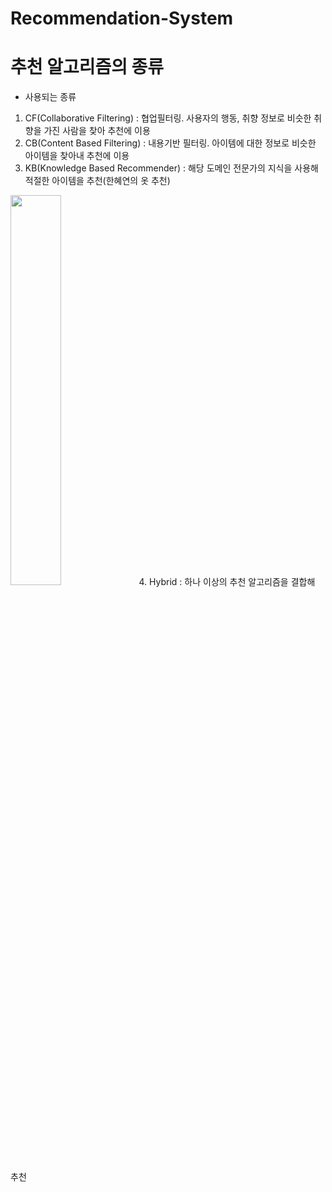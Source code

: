 # Recommendation-System

# 추천 알고리즘의 종류
* 사용되는 종류 
1. CF(Collaborative Filtering) : 협업필터링. 사용자의 행동, 취향 정보로 비슷한 취향을 가진 사람을 찾아 추천에 이용
2. CB(Content Based Filtering) : 내용기반 필터링. 아이템에 대한 정보로 비슷한 아이템을 찾아내 추천에 이용
3. KB(Knowledge Based Recommender) : 해당 도메인 전문가의 지식을 사용해 적절한 아이템을 추천(한혜연의 옷 추천)
<img src="https://user-images.githubusercontent.com/46089347/67144796-eb2b5a00-f2b5-11e9-9cb9-b6dfaeedc058.png" width="40%">
4. Hybrid : 하나 이상의 추천 알고리즘을 결합해 추천


